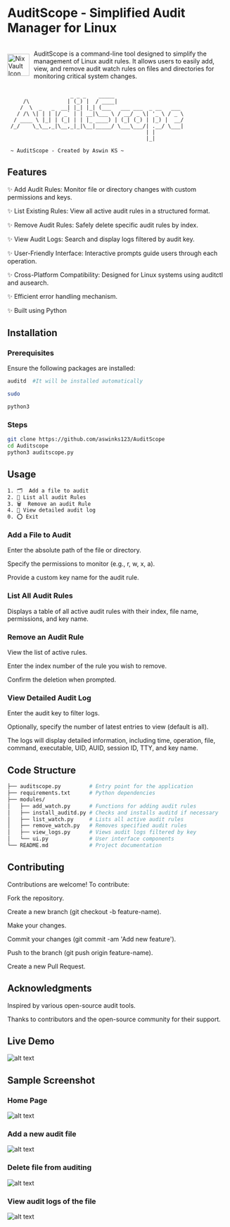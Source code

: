 # AuditScope - Simplified Audit Manager for Linux

<div style="display: flex; align-items: center;">
    <img src="resources/logo.png" alt="NixVault Icon" width="50" style="margin-right: 10px;"/>
    <p>AuditScope is a command-line tool designed to simplify the management of Linux audit rules. It allows users to easily add, view, and remove audit watch rules on files and directories for monitoring critical system changes.</p>
</div>

```
                    _ _ _    _____                      
     /\            | (_) |  / ____|                     
    /  \  _   _  __| |_| |_| (___   ___ ___  _ __   ___ 
   / /\ \| | | |/ _` | | __|\___ \ / __/ _ \| '_ \ / _ \
  / ____ \ |_| | (_| | | |_ ____) | (_| (_) | |_) |  __/
 /_/    \_\__,_|\__,_|_|\__|_____/ \___\___/| .__/ \___|
                                            | |         
                                            |_|         
                                    
 ~ AuditScope - Created by Aswin KS ~ 

```

## Features

✨ Add Audit Rules: Monitor file or directory changes with custom permissions and keys.

✨ List Existing Rules: View all active audit rules in a structured format.

✨ Remove Audit Rules: Safely delete specific audit rules by index.

✨ View Audit Logs: Search and display logs filtered by audit key.

✨ User-Friendly Interface: Interactive prompts guide users through each operation.

✨ Cross-Platform Compatibility: Designed for Linux systems using auditctl and ausearch.​

✨ Efficient error handling mechanism.​

✨ Built using Python



## Installation

### Prerequisites

Ensure the following packages are installed:
```bash
auditd  #It will be installed automatically

sudo

python3
```

### Steps

```bash
git clone https://github.com/aswinks123/AuditScope
cd Auditscope
python3 auditscope.py
```

## Usage

```bash
1. 🗂️  Add a file to audit
2. 📌 List all audit Rules
3. 🗑️  Remove an audit Rule
4. 📑 View detailed audit log
0. ⭕ Exit
```

### Add a File to Audit

Enter the absolute path of the file or directory.

Specify the permissions to monitor (e.g., r, w, x, a).

Provide a custom key name for the audit rule.​

### List All Audit Rules

Displays a table of all active audit rules with their index, file name, permissions, and key name.​

### Remove an Audit Rule

View the list of active rules.

Enter the index number of the rule you wish to remove.

Confirm the deletion when prompted.​

### View Detailed Audit Log

Enter the audit key to filter logs.

Optionally, specify the number of latest entries to view (default is all).

The logs will display detailed information, including time, operation, file, command, executable, UID, AUID, session ID, TTY, and key name.

## Code Structure

```bash
├── auditscope.py         # Entry point for the application
├── requirements.txt      # Python dependencies
├── modules/
│   ├── add_watch.py      # Functions for adding audit rules
│   ├── install_auditd.py # Checks and installs auditd if necessary
│   ├── list_watch.py     # Lists all active audit rules
│   ├── remove_watch.py   # Removes specified audit rules
│   ├── view_logs.py      # Views audit logs filtered by key
│   └── ui.py             # User interface components
└── README.md             # Project documentation
```

## Contributing

Contributions are welcome! To contribute:

Fork the repository.

Create a new branch (git checkout -b feature-name).

Make your changes.

Commit your changes (git commit -am 'Add new feature').

Push to the branch (git push origin feature-name).

Create a new Pull Request.

## Acknowledgments

Inspired by various open-source audit tools.

Thanks to contributors and the open-source community for their support.​

## Live Demo

![alt text](/resources/auditscope.gif)

## Sample Screenshot

### Home Page
![alt text](/resources/image.png)


### Add a new audit file
![alt text](/resources/image-1.png)

### Delete file from auditing
![alt text](/resources/image3.png)

### View audit logs of the file
![alt text](/resources/image-2.png)